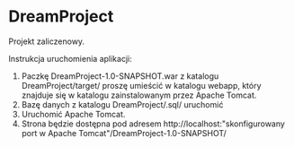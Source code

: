 # DreamProject
Projekt zaliczenowy.

Instrukcja uruchomienia aplikacji:

1. Paczkę DreamProject-1.0-SNAPSHOT.war z katalogu DreamProject/target/ proszę umieścić w katalogu webapp, który znajduje się w katalogu zainstalowanym przez Apache Tomcat.
2. Bazę danych z katalogu DreamProject/.sql/ uruchomić
3. Uruchomić Apache Tomcat.
4. Strona będzie dostępna pod adresem http://localhost:"skonfigurowany port w Apache Tomcat"/DreamProject-1.0-SNAPSHOT/
